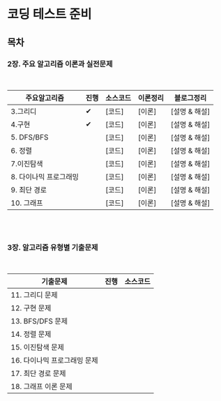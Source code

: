 # 코딩 테스트 준비

## 목차

### **2장. 주요 알고리즘 이론과 실전문제**

</br>

| 주요알고리즘     | 진행|  소스코드   |  이론정리    |  블로그정리  |
| ---- | ---- | ---- | ---- | ---- |
|   3.그리디   | ✔  |  [코드] |    [이론]|    [설명 & 해설]  |
|   4.구현   | ✔ |  [코드] |    [이론]|    [설명 & 해설]  |
|   5. DFS/BFS   |  |  [코드] |    [이론]|    [설명 & 해설]  |
|   6. 정렬   |  |  [코드] |    [이론]|    [설명 & 해설]  |
|   7.이진탐색   |  |  [코드] |    [이론]|    [설명 & 해설]  |
|   8. 다이나믹 프로그래밍   |  |  [코드] |    [이론]|    [설명 & 해설]  |
|   9. 최단 경로   |  |  [코드] |    [이론]|    [설명 & 해설]  |
|   10. 그래프   |  |  [코드] |    [이론]|    [설명 & 해설]  |

</br>
</br>

### **3장. 알고리즘 유형별 기출문제**

</br>

|  기출문제                     |  진행  |소스코드 |
| ---------------------------- |  ---- |------- |
| 11. 그리디 문제               |   |     |
| 12. 구현 문제                 |   |  |
| 13. BFS/DFS 문제              |   |  |
| 14. 정렬 문제                 |   | |
| 15. 이진탐색 문제              |   |        |
| 16. 다이나믹 프로그래밍 문제     |   |        |
| 17. 최단 경로 문제             |   |        |
| 18. 그래프 이론 문제            |   |        |
